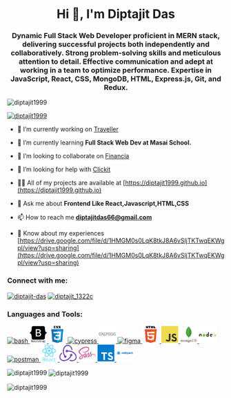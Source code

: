 <h1 align="center">Hi 👋, I'm Diptajit Das</h1>
<h3 align="center">Dynamic Full Stack Web Developer proficient in MERN stack, delivering successful projects both independently and collaboratively. Strong problem-solving skills and meticulous attention to detail. Effective communication and adept at working in a team to optimize performance. Expertise in JavaScript, React, CSS, MongoDB, HTML, Express.js, Git, and Redux.</h3>

<p align="left"> <img src="https://komarev.com/ghpvc/?username=diptajit1999&label=Profile%20views&color=0e75b6&style=flat" alt="diptajit1999" /> </p>

<p align="left"> <a href="https://github.com/ryo-ma/github-profile-trophy"><img src="https://github-profile-trophy.vercel.app/?username=diptajit1999" alt="diptajit1999" /></a> </p>

- 🔭 I’m currently working on [Traveller](https://648ff05711e1f629dd64fb2c--visionary-centaur-d4c88a.netlify.app/)

- 🌱 I’m currently learning **Full Stack Web Dev at Masai School.**

- 👯 I’m looking to collaborate on [Financia](https://aquamarine-alfajores-b85955.netlify.app/)

- 🤝 I’m looking for help with [Clickit](https://dainty-snake-6499.vercel.app/)

- 👨‍💻 All of my projects are available at [https://diptajit1999.github.io](https://diptajit1999.github.io)

- 💬 Ask me about **Frontend Like React,Javascript,HTML,CSS**

- 📫 How to reach me **diptajitdas66@gmail.com**

- 📄 Know about my experiences [https://drive.google.com/file/d/1HMGM0s0LqK8tkJ8A6vSljTKTwqEKWgpl/view?usp=sharing](https://drive.google.com/file/d/1HMGM0s0LqK8tkJ8A6vSljTKTwqEKWgpl/view?usp=sharing)

<h3 align="left">Connect with me:</h3>
<p align="left">
<a href="https://linkedin.com/in/diptajit-das" target="blank"><img align="center" src="https://raw.githubusercontent.com/rahuldkjain/github-profile-readme-generator/master/src/images/icons/Social/linked-in-alt.svg" alt="diptajit-das" height="30" width="40" /></a>
<a href="https://www.hackerrank.com/diptajit_1322c" target="blank"><img align="center" src="https://raw.githubusercontent.com/rahuldkjain/github-profile-readme-generator/master/src/images/icons/Social/hackerrank.svg" alt="diptajit_1322c" height="30" width="40" /></a>
</p>

<h3 align="left">Languages and Tools:</h3>
<p align="left"> <a href="https://www.gnu.org/software/bash/" target="_blank" rel="noreferrer"> <img src="https://www.vectorlogo.zone/logos/gnu_bash/gnu_bash-icon.svg" alt="bash" width="40" height="40"/> </a> <a href="https://getbootstrap.com" target="_blank" rel="noreferrer"> <img src="https://raw.githubusercontent.com/devicons/devicon/master/icons/bootstrap/bootstrap-plain-wordmark.svg" alt="bootstrap" width="40" height="40"/> </a> <a href="https://www.w3schools.com/css/" target="_blank" rel="noreferrer"> <img src="https://raw.githubusercontent.com/devicons/devicon/master/icons/css3/css3-original-wordmark.svg" alt="css3" width="40" height="40"/> </a> <a href="https://www.cypress.io" target="_blank" rel="noreferrer"> <img src="https://raw.githubusercontent.com/simple-icons/simple-icons/6e46ec1fc23b60c8fd0d2f2ff46db82e16dbd75f/icons/cypress.svg" alt="cypress" width="40" height="40"/> </a> <a href="https://expressjs.com" target="_blank" rel="noreferrer"> <img src="https://raw.githubusercontent.com/devicons/devicon/master/icons/express/express-original-wordmark.svg" alt="express" width="40" height="40"/> </a> <a href="https://www.figma.com/" target="_blank" rel="noreferrer"> <img src="https://www.vectorlogo.zone/logos/figma/figma-icon.svg" alt="figma" width="40" height="40"/> </a> <a href="https://www.w3.org/html/" target="_blank" rel="noreferrer"> <img src="https://raw.githubusercontent.com/devicons/devicon/master/icons/html5/html5-original-wordmark.svg" alt="html5" width="40" height="40"/> </a> <a href="https://developer.mozilla.org/en-US/docs/Web/JavaScript" target="_blank" rel="noreferrer"> <img src="https://raw.githubusercontent.com/devicons/devicon/master/icons/javascript/javascript-original.svg" alt="javascript" width="40" height="40"/> </a> <a href="https://www.mongodb.com/" target="_blank" rel="noreferrer"> <img src="https://raw.githubusercontent.com/devicons/devicon/master/icons/mongodb/mongodb-original-wordmark.svg" alt="mongodb" width="40" height="40"/> </a> <a href="https://nodejs.org" target="_blank" rel="noreferrer"> <img src="https://raw.githubusercontent.com/devicons/devicon/master/icons/nodejs/nodejs-original-wordmark.svg" alt="nodejs" width="40" height="40"/> </a> <a href="https://postman.com" target="_blank" rel="noreferrer"> <img src="https://www.vectorlogo.zone/logos/getpostman/getpostman-icon.svg" alt="postman" width="40" height="40"/> </a> <a href="https://reactjs.org/" target="_blank" rel="noreferrer"> <img src="https://raw.githubusercontent.com/devicons/devicon/master/icons/react/react-original-wordmark.svg" alt="react" width="40" height="40"/> </a> <a href="https://redux.js.org" target="_blank" rel="noreferrer"> <img src="https://raw.githubusercontent.com/devicons/devicon/master/icons/redux/redux-original.svg" alt="redux" width="40" height="40"/> </a> <a href="https://sass-lang.com" target="_blank" rel="noreferrer"> <img src="https://raw.githubusercontent.com/devicons/devicon/master/icons/sass/sass-original.svg" alt="sass" width="40" height="40"/> </a> <a href="https://www.typescriptlang.org/" target="_blank" rel="noreferrer"> <img src="https://raw.githubusercontent.com/devicons/devicon/master/icons/typescript/typescript-original.svg" alt="typescript" width="40" height="40"/> </a> <a href="https://webpack.js.org" target="_blank" rel="noreferrer"> <img src="https://raw.githubusercontent.com/devicons/devicon/d00d0969292a6569d45b06d3f350f463a0107b0d/icons/webpack/webpack-original-wordmark.svg" alt="webpack" width="40" height="40"/> </a> </p>

<p><img align="left" src="https://github-readme-stats.vercel.app/api/top-langs?username=diptajit1999&show_icons=true&locale=en&layout=compact" alt="diptajit1999" /></p>

<p>&nbsp;<img align="center" src="https://github-readme-stats.vercel.app/api?username=diptajit1999&show_icons=true&locale=en" alt="diptajit1999" /></p>

<p><img align="center" src="https://github-readme-streak-stats.herokuapp.com/?user=diptajit1999&" alt="diptajit1999" /></p>
